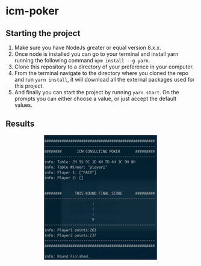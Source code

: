 
# icm-poker

## Starting the project

1. Make sure you have NodeJs greater or equal version 8.x.x.
2. Once node is installed you can go to your terminal and install yarn running the following command
`npm install --g yarn`.
4. Clone this repository to a directory of your preference in your computer.
5. From the terminal navigate to the directory where you cloned the repo and run `yarn install`, it will 
download all the external packages used for this project.
6. And finally you can start the project by running ``yarn start``. On the prompts you can either choose a
value, or just accept the default values.


## Results

<p align="center">
  <img width="300px" height="auto" src="https://raw.githubusercontent.com/luizcavalieri/icm-poker/master/results.png" />
</p>
